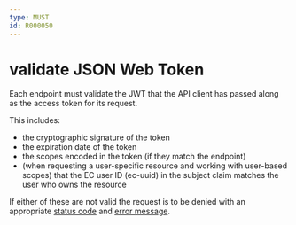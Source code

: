 ```yaml
---
type: MUST
id: R000050
---
```


# validate JSON Web Token

Each endpoint must validate the JWT that the API client has passed along as the access token for its request.

This includes:

- the cryptographic signature of the token
- the expiration date of the token
- the scopes encoded in the token (if they match the endpoint)
- (when requesting a user-specific resource and working with user-based scopes) that the EC user ID (ec-uuid) in the subject claim matches the user who owns the resource

If either of these are not valid the request is to be denied with an appropriate [status code](./guidelines/020_guidelines/030_http/3000_http-status.codes.md) and [error message](./guidelines/020_guidelines/070_error-handling/0000_index.md).
